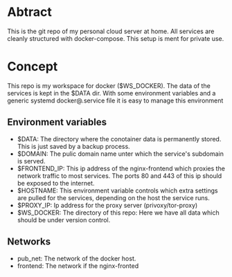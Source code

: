 # Abtract

This is the git repo of my personal cloud server at home. All services are cleanly structured with docker-compose. This setup is ment for private use.

# Concept

This repo is my workspace for docker ($WS_DOCKER). The data of the services is kept in the $DATA dir. With some environment variables and a generic systemd docker@.service file it is easy to manage this environment

## Environment variables

- $DATA: The directory where the conotainer data is permanently stored. This is just saved by a backup process.
- $DOMAIN: The pulic domain name unter which the service's subdomain is served.
- $FRONTEND_IP: This ip address of the nginx-frontend which proxies the network traffic to most services. The ports 80 and 443 of this ip should be exposed to the internet.
- $HOSTNAME: This environment variable controls which extra settings are pulled for the services, depending on the host the service runs.
- $PROXY_IP: Ip address for the proxy server (privoxy/tor-proxy)
- $WS_DOCKER: The directory of this repo: Here we have all data which should be under version control.

## Networks

- pub_net: The network of the docker host. 
- frontend: The network if the nginx-fronted


